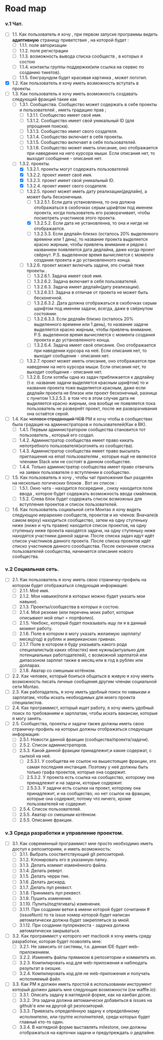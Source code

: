 Road map
=====================

### v.1 Чат.

* [ ] 1.1. Как пользователь я хочу , при первом запуске программы видеть **адаптивную** страницу приветствия , на которой будет :
   * [ ] 1.1.1. поле авторизации 
   * [ ] 1.1.2. поле регистрации 
   * [ ] 1.1.3. возможность вывода списка сообществ , в которых я состою
   * [ ] 1.1.4. контакты группы поддержки(или ссылка на сервис по созданию тикетов).
   * [ ] 1.1.5. бэкграундом будет красивая картинка , может логотип.
* [X] 1.2. Как пользователь я хочу иметь возможность вступать в проекты.
* [ ] 1.3. Как пользователь я хочу иметь возможность создавать следующий фракций такие как 
   * [ ] 1.3.1. Cообщества. Сообщество может содержать в себе проекты и пользователей , иметь градацию прав ;
      * [ ] 1.3.1.1. Сообщество имеет своё имя.
      * [ ] 1.3.1.2. Сообщество имеет свой уникальный ID (для упрощения поиска).
      * [ ] 1.3.1.3. Сообщество имеет свого создателя.
      * [ ] 1.3.1.4. Сообщество включает в себя проекты.
      * [ ] 1.3.1.5. Сообщество включает в себя пользователей.
      * [ ] 1.3.1.6. Сообщество может иметь описание, оно отображается при наведении на него курсора мыши. Если описания нет, то выходит сообщение - описания нет. 
   * [ ] 1.3.2. проекты.
      * [X] 1.3.2.1. проекты могут содержать пользователей
      * [X] 1.3.2.2. проект имеет своё имя.
      * [X] 1.3.2.3. проект имеет свой уникальный ID.
      * [X] 1.3.2.4. проект имеет свого создателя.
      * [ ] 1.3.2.5. проект может иметь дату реализации(дедлайн), а может быть бесконечным.
        * [ ] 1.3.2.5.1. Если дата установленна, то она должна отображаться в скобочках серым шрифтом под именем проекта, когда пользователь его разворачивает, чтобы посмотреть участников этого проекта.
        * [X] 1.3.2.5.2. Если дата не установленна, то она и нигде не отображается.
        * [ ] 1.3.2.5.3. Если дедлайн близко (осталось 20% выделенного времени или 1 день), то название проекта выделяется красно жирным, чтобы привлечь внимание и рядом с названием появляется дата дедлайна, даже когда проект свёрнут. P.S. выделенное время вычисляется с момента создания проекта и до установленного конца.
      * [ ] 1.3.2.6. проект может включать задачи, это считай теже проекты .
        * [ ] 1.3.2.6.1. Задача имеет своё имя.
        * [ ] 1.3.2.6.2. Задача включает в себя пользователей.
        * [ ] 1.3.2.6.3. Задача имеет дедлайн(дату реализации).
         * [ ] 1.3.2.6.3.1. Задача в отличае от проекта не может быть бесконечной.
         * [ ] 1.3.2.6.3.2. Дата должна отображаться в скобочках серым шрифтом под именем задачи, всегда, даже в свёрнутом состоянии. 
         * [ ] 1.3.2.6.3.3. Если дедлайн близко (осталось 20% выделенного времени или 1 день), то название задачи выделяется красно жирным, чтобы привлечь внимание. P.S. выделенное время вычисляется с момента создания проекта и до установленного конца.            
        * [ ] 1.3.2.6.4. Задача имеет своё описание. Оно отображается при наведении курсора на неё. Если описания нет, то выходит сообщение - описания нет.
      * [ ] 1.3.2.7. проект может иметь описание, оно отображается при наведении на него курсора мыши. Если описания нет, то выходит сообщение - описания нет.        
      * [ ] 1.3.2.8. Если хотябы одна из задач приближается к дедлайну (т.е. название задачи выделяется красным шрифтом) то и название проекта тоже выделяется красным, даже если дедлайн проекта не близок или проект бесконечный, разница с пунктом 1.3.2.5.3. в том что в этом случае дата не выделяется красно жирным, она вообще не появляется пока пользователь не развернёт проект, после же разворачивания она остаётся серой.
* [ ] 1.4. Как ~~человек страдающий ЧСВ~~ PM я хочу чтобы в сообществах была градация на администраторов и пользователей(Как в ВК).
   * [ ] 1.4.1. Первым  администратором сообщества становится тот пользователь , который его создал.
   * [ ] 1.4.2. Администратор сообщества имеет право кикать непотребного пользователя(изгонять из сообщества).
   * [ ] 1.4.3. Администратор сообщества имеет право высылать приглашения на email пользователям , которые ещё не являются членами Stack или не состоят в данном сообществе.
   * [ ] 1.4.4. Только  администратор сообщества имеет право отвечать на заявки пользователе о вступлении в сообщество.
* [ ] 1.5. Как пользователь я хочу , чтобы чат приложения был разделён на несколько логических блоков . Вот их список :
   * [ ] 1.5.1. Окно чата - находится посередине , снизу находится поле ввода , которое будет содержать возможность ввода смайликов.
   * [ ] 1.5.2. Слева блок будет содержать список возможных для вступления проектов и список пользователей.
* [ ] 1.6. Как пользователь социальной сети Монтао я хочу видеть следующую иерарихию сообществ, проектов и их членов: Вначале(в самом верху) находиться сообщество, затем на одну ступеньку ниже (ниже и чуть правее) находится список проектов, на одну ступеньку ниже проекта находятся задачи, на одну ступеньку ниже находятся участники данной задачи. После списка задач идут идёт список участников данного проекта. После списка проектов идёт списко участников данного соообщества. После окончания списка пользователей сообщества, начинается описание нового сообщества.

### v.2 Социальная сеть.

* [ ] 2.1. Как пользователь я хочу иметь свою страничку-профиль на котором будет отображаться следующая информация:
    * [ ] 2.1.1. Моё имя.
    * [ ] 2.1.2. Мои навыки(поля в которых можно будет указать мои навыки).
    * [ ] 2.1.3. Проекты/сообщества в которых я состою.
    * [ ] 2.1.4. Моё резюме (или перечень моих работ, которые описывают мой опыт = портфолио).
    * [ ] 2.1.5. Чекбокс, который будет показывать ищу ли я в данный момент работу.
    * [ ] 2.1.6. Поле в котором я могу указать желаемую зарплату/месяц(год) в рублях и американских гривнах.
    * [ ] 2.1.7. Поле в котором я буду указывать какого рода специлалисты(в каких областях) мне нужны(актуально для потенциальных работодателей), с возможной зарплатой или дипаозоном зарплат также в месяц или в год в рублях или долларах.
    * [ ] 2.1.8. Аватар со смешным котёнком.
* [ ] 2.2. Как человек, который боиться общаться в живую я хочу иметь возможность писать личные сообщения другим членам социальной сети Montao.
* [ ] 2.3. Как работадатель, я хочу иметь удобный поиск по навыкам и зарплатам, чтобы искать необходимых для моего проекта специалистов.
* [ ] 2.4. Как программист, который ищет работу, я хочу иметь удобный поиск по требованиям и зарплатам, чтобы искать вакансии, которые я могу занять.
* [ ] 2.5. Сообщества, проекты и задачи также должны иметь свою страничку-профиль на которых должны отображаться следующая информация:
    * [ ] 2.5.1. Новости данной фракции (сообщества/проекта/задачи).
    * [ ] 2.5.2. Список администраторов.
    * [ ] 2.5.3. Какой данной фракции принадлежит,и какие содержат, с сылкой на неё.
        * [ ] 2.5.3.1. У сообщетва не ссылок на вышестоящие фракции, это самая последняя инстанция. Поэтому у неё должны быть только графа проектов, которые она содержит.
        * [ ] 2.5.3.2. У проекта есть ссылка на сообщество, которому она пренадлежит и на задачи, которые содержит.
        * [ ] 2.5.3.3. У задачи есть ссылки на проект, которому она принадлежит, и на сообщество, но нет ссылок на фракции, которые она содержит, потому что ничего, кроме пользователей не содержит.
    * [ ] 2.5.4. Список пользователей.
    * [ ] 2.5.5. Аватар со смешным котёнком.
    * [ ] 2.5.5. Описание фракции.

### v.3 Среда разработки и управление проектом.

* [ ] 3.1. Как современный программист мне просто необходимо иметь доступ к репозиториям, и иметь возможность:
    * [ ] 3.1.1. Выбрать соостветствующий git репозиторий.
    * [ ] 3.1.2. Клонировать его в указанную папку.
    * [ ] 3.1.3. Делать коммит изменённого файла.
    * [ ] 3.1.4. Делать реверт.
    * [ ] 3.1.5. Делать черри пик.
    * [ ] 3.1.6. Делать дискард.
    * [ ] 3.1.7. Делать пул реквкст.
    * [ ] 3.1.8. Принимать пул реквест.
    * [ ] 3.1.9. Пушить изменения.
    * [ ] 3.1.10. Пулить(подтягивать) изменения.
    * [ ] 3.1.11. При создании ветки в имени которой будет сочитании #(issueNum) то та issue номер которой будет написан автоматически должна будет закрепляться за мной.
    * [ ] 3.1.12. При  создании пуллреквеста - задачка должна автоматически закрываться.
* [ ] 3.2. Как программист у которого нет macbook я хочу иметь среду разработки, которая будет позволять мне:
    * [ ] 3.2.1. Не зависить от системы, т.к. данная IDE будет web-приложением.
    * [ ] 3.2.2. Изменять файлы прямиком в репозетории и коммитить их.
    * [ ] 3.2.3. Компилировать код для web-приложения и наблюдать результат в окошке.
    * [ ] 3.2.4. Компилировать код для не web-приложения и получать исполняемый файл.
* [ ] 3.3. Как PM я должен иметь простой в использовании инструмент который должен давать мне следующие возможности (см waffle.io):
    * [ ] 3.3.1. Описать задачу в наглядной форме, как на канбан доске.
    * [ ] 3.3.2. Эта задача должна автомаически добавиться в issues на github'e или на другой git резпозиторий.
    * [ ] 3.3.3. Привязать определённую задачу к определённому исполнителю, или группе исполнителей, среди которых будет главный кто-то один.
    * [ ] 3.3.4. В наглядной форме выставлять milestone, они должны отображаться на карточки задачи и предупреждать о дедлайне. 
